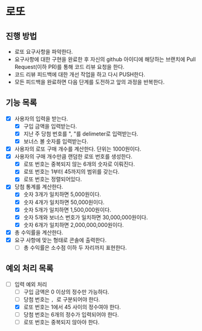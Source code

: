 # 로또
## 진행 방법
* 로또 요구사항을 파악한다.
* 요구사항에 대한 구현을 완료한 후 자신의 github 아이디에 해당하는 브랜치에 Pull Request(이하 PR)를 통해 코드 리뷰 요청을 한다.
* 코드 리뷰 피드백에 대한 개선 작업을 하고 다시 PUSH한다.
* 모든 피드백을 완료하면 다음 단계를 도전하고 앞의 과정을 반복한다.


## 기능 목록
- [x] 사용자의 입력을 받는다.
  - [x] 구입 금액을 입력받는다.
  - [x] 지난 주 당첨 번호를 ", "를 delimeter로 입력받는다.
  - [x] 보너스 볼 숫자를 입력받는다.
- [x] 사용자의 로또 구매 개수를 계산한다. 단위는 1000원이다.
- [x] 사용자의 구매 개수만큼 랜덤한 로또 번호를 생성한다.
  - [x] 로또 번호는 중복되지 않는 6개의 숫자로 이뤄진다.
  - [x] 로또 번호는 1부터 45까지의 범위를 갖는다.
  - [x] 로또 번호는 정렬되어있다.
- [x] 당첨 통계를 계산한다.
  - [x] 숫자 3개가 일치하면 5,000원이다.
  - [x] 숫자 4개가 일치하면 50,000원이다.
  - [x] 숫자 5개가 일치하면 1,500,000원이다.
  - [x] 숫자 5개와 보너스 번호가 일치하면 30,000,000원이다.
  - [x] 숫자 6개가 일치하면 2,000,000,000원이다.
- [x] 총 수익률을 계산한다.
- [x] 요구 사항에 맞는 형태로 콘솔에 출력한다.
  - [ ] 총 수익률은 소수점 이하 두 자리까지 표현한다.

## 예외 처리 목록
- [ ] 입력 예외 처리
  - [ ] 구입 금액은 0 이상의 정수만 가능하다.
  - [ ] 당첨 번호는 `, `로 구분되어야 한다.
  - [x] 로또 번호는 1에서 45 사이의 정수여야 한다.
  - [ ] 당첨 번호는 6개의 정수가 입력되어야 한다.
  - [ ] 로또 번호는 중복되지 않아야 한다.
